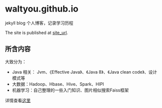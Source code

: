 # waltyou.github.io

jekyll blog 个人博客，记录学习历程

The site is published at [site_url](https://waltyou.github.io/).

## 所含内容

大致分为：
- Java 相关： Jvm、《Effective Java》、《Java 8》、《Java clean code》、设计模式等
- 大数据：Hadoop、Hbase、Hive、Spark、HIPI
- 机器学习：自己整理的一些入门知识、图片相似搜索Faiss框架

详情查看[这里](https://waltyou.github.io/categories/)
